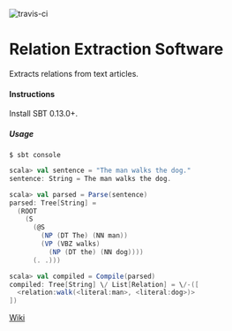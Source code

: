 ![travis-ci](https://travis-ci.org/crea-berkeley/knowledge-extraction.svg?branch=master)

# Relation Extraction Software

Extracts relations from text articles.

#### Instructions

Install SBT 0.13.0+.

##### Usage

    $ sbt console
```scala
scala> val sentence = "The man walks the dog."
sentence: String = The man walks the dog.

scala> val parsed = Parse(sentence)
parsed: Tree[String] =
  (ROOT
    (S
      (@S
        (NP (DT The) (NN man))
        (VP (VBZ walks)
          (NP (DT the) (NN dog))))
      (. .)))

scala> val compiled = Compile(parsed)
compiled: Tree[String] \/ List[Relation] = \/-([
  <relation:walk(<literal:man>, <literal:dog>)>
])
```

[Wiki](https://github.com/crea-berkeley/knowledge-extraction/wiki)
